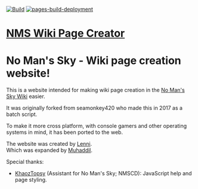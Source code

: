 [![Build](https://github.com/NMSCD/NMSWikiPageCreator/actions/workflows/deploy-all.yml/badge.svg)](https://github.com/NMSCD/NMSWikiPageCreator/actions/workflows/deploy-all.yml) [![pages-build-deployment](https://github.com/NMSCD/NMSWikiPageCreator/actions/workflows/pages/pages-build-deployment/badge.svg)](https://github.com/NMSCD/NMSWikiPageCreator/actions/workflows/pages/pages-build-deployment)
# [NMS Wiki Page Creator](http://wiki.nmscd.com/)
# No Man's Sky - Wiki page creation website!

This is a website intended for making wiki page creation in the [No Man's Sky Wiki](https://nomanssky.fandom.com) easier.

It was originally forked from seamonkey420 who made this in 2017 as a batch script.

To make it more cross platform, with console gamers and other operating systems in mind, it has been ported to the web.

The website was created by [Lenni](https://nomanssky.fandom.com/wiki/User:Lenni009).<br>
Which was expanded by [Muhaddil](https://nomanssky.fandom.com/wiki/User:Muhaddil).

Special thanks:
* [KhaozTopsy](https://github.com/Khaoz-Topsy) (Assistant for No Man's Sky; NMSCD): JavaScript help and page styling.
